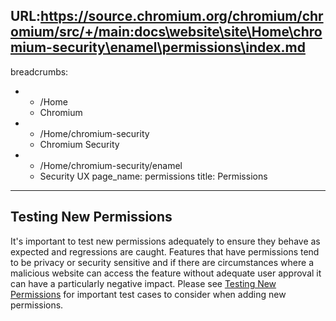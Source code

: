 URL:https://source.chromium.org/chromium/chromium/src/+/main:docs\website\site\Home\chromium-security\enamel\permissions\index.md
---
breadcrumbs:
- - /Home
  - Chromium
- - /Home/chromium-security
  - Chromium Security
- - /Home/chromium-security/enamel
  - Security UX
page_name: permissions
title: Permissions
---

## Testing New Permissions

It's important to test new permissions adequately to ensure they behave as
expected and regressions are caught. Features that have permissions tend to be
privacy or security sensitive and if there are circumstances where a malicious
website can access the feature without adequate user approval it can have a
particularly negative impact. Please see [Testing New
Permissions](https://docs.google.com/a/chromium.org/document/d/1daQk9A05T0BcSMO9KQQN8x0TdT2a23KqAkS7maIUJT0/edit?usp=drive_web)
for important test cases to consider when adding new permissions.
